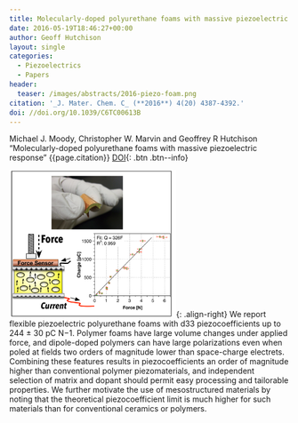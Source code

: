 ```yaml
---
title: Molecularly-doped polyurethane foams with massive piezoelectric response
date: 2016-05-19T18:46:27+00:00
author: Geoff Hutchison
layout: single
categories:
  - Piezoelectrics
  - Papers
header:
  teaser: /images/abstracts/2016-piezo-foam.png
citation: '_J. Mater. Chem. C_ (**2016**) 4(20) 4387-4392.'
doi: //doi.org/10.1039/C6TC00613B
---
```

Michael J. Moody, Christopher W. Marvin and Geoffrey R Hutchison &#8220;Molecularly-doped polyurethane foams with massive piezoelectric response&#8221; {{page.citation}} [DOI]({{page.doi}}){: .btn .btn--info}

<!--more-->

<img alt="toc image" src="/images/abstracts/2016-piezo-foam.png" width="300 px">{: .align-right} We report flexible piezoelectric polyurethane foams with d33 piezocoefficients up to 244 ± 30 pC N−1. Polymer foams have large volume changes under applied force, and dipole-doped polymers can have large polarizations even when poled at fields two orders of magnitude lower than space-charge electrets. Combining these features results in piezocoefficients an order of magnitude higher than conventional polymer piezomaterials, and independent selection of matrix and dopant should permit easy processing and tailorable properties. We further motivate the use of mesostructured materials by noting that the theoretical piezocoefficient limit is much higher for such materials than for conventional ceramics or polymers.
